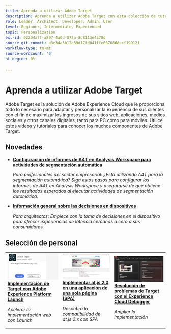 ```yaml
---
title: Aprenda a utilizar Adobe Target
description: Aprenda a utilizar Adobe Target con esta colección de tutoriales y vídeos que abarcan todos sus componentes. Utilice la potencia de Adobe Target de forma eficaz.
role: Leader, Architect, Developer, Admin, User
level: Beginner, Intermediate, Experienced
topic: Personalization
exl-id: 02204a7f-a897-4a0d-872a-8d8113e4378d
source-git-commit: a3e34a3b12e89df7fd041ffe6676868ecf199121
workflow-type: tm+mt
source-wordcount: '0'
ht-degree: 0%

---
```


# Aprenda a utilizar Adobe Target

Adobe Target es la solución de Adobe Experience Cloud que le proporciona todo lo necesario para adaptar y personalizar la experiencia de sus clientes con el fin de maximizar los ingresos de sus sitios web, aplicaciones, medios sociales y otros canales digitales, tanto para PC como para móviles. Utilice estos vídeos y tutoriales para conocer los muchos componentes de Adobe Target.

## Novedades

* **[Configuración de informes de A4T en Analysis Workspace para actividades de segmentación automática](integrations/set-up-a4t-reports-in-analysis-workspace-for-auto-target-activities.md)**

   *Para profesionales del sector empresarial: ¿Está utilizando A4T para la segmentación automática? Siga estos pasos para configurar los informes de A4T en Analysis Workspace y asegurarse de que obtiene los resultados esperados al ejecutar actividades de segmentación automática.*
* **[Información general sobre las decisiones en dispositivos](implementation/on-device-decisioning-overview.md)**

   *Para arquitectos: Empiece con la toma de decisiones en el dispositivo para ofrecer experiencias de latencia cercanas a cero a sus consumidores.*
<!-- * **[Use the Recommendations API (Tutorial)](recommendations-api-tutorial/recs-api-overview.md)**
    *For developers: Get hands-on practice using the [!DNL Recommendations] APIs to configure and manage [!DNL Recommendations] catalogs and custom criteria, and more.*-->

<!--* **[Implement Adobe Target with Adobe Mobile Services SDK v4 for Android (Tutorial)](mobile-v4/overview.md)**
    *For developers who are already using Adobe Mobile Services SDK v4: learn how to start personalizing app experiences with Adobe Target. These steps are provided as legacy user support.*<!-- Concepts learned here are also applicable to Adobe Experience Platform Mobile SDK (v5).-->

<!--* **[Use Recommendations Offers (Video)](recommendations/use-recommendations-offers.md)**
    *For all Target Users: Learn how to use product recommendations in A/B and Experience Targeting Activities.*-->

<!--
* **[Create a Recommendations Activity (Video)](recommendations/create-a-recommendations-activity.md)**
    <br>
    *Recommend products to your customers at scale with this Premium feature.* -->

## Selección de personal

<table>
<tr>
  <td>
    <a href="https://experienceleague.adobe.com/docs/launch-learn/implementing-in-websites-with-launch/implement-solutions/target.html?lang=en">
      <img alt="Implementación de Target con Adobe Experience Platform Launch" src="assets/launch_referencearchitectureguides.png" />
    </a>
    <div>
      <a href="https://experienceleague.adobe.com/docs/launch-learn/implementing-in-websites-with-launch/implement-solutions/target.html?lang=en">
    <strong>Implementación de Target con Adobe Experience Platform Launch</strong>
    </a>
    </div>
    <p>
    <em>Acelerar la implementación web con Launch</em>
    <p>
  </td>
  <td>
    <a href="implementation/implement-atjs-20-in-a-single-page-application.md">
      <img alt="Implementar at.js 2.0 en una aplicación de una sola página (SPA)" src="assets/implementing_adobetargetsatjs20inasinglepageapplicationspa.png" />
    </a>
    <div>
      <a href="implementation/implement-atjs-20-in-a-single-page-application.md">
    <strong>Implementar at.js 2.0 en una aplicación de una sola página (SPA)</strong>
    </a>
    </div>
    <p>
    <em>Descubra la compatibilidad de at.js 2.x con SPA</em>
    <p>
  </td>
  <td>
    <a href="troubleshooting/troubleshoot-with-the-experience-cloud-debugger.md">
      <img alt="Resolución de problemas de Target con el Experience Cloud Debugger" src="assets/using_the_experienceclouddebuggerwithadobetarget.png" />
    </a>
    <div>
      <a href="troubleshooting/troubleshoot-with-the-experience-cloud-debugger.md">
    <strong>Resolución de problemas de Target con el Experience Cloud Debugger</strong>
    </a>
    </div>
    <p>
    <em>Ampliar la implementación</em>
    <p>
  </td>
</tr>
</table>
